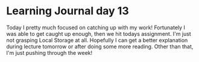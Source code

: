 # Learning Journal day 13  

Today I pretty much focused on catching up with my work! Fortunately I was able to get caught up enough, then we hit todays assignment. I'm just not grasping Local Storage at all. Hopefully I can get a better explanation during lecture tomorrow or after doing some more reading. Other than that, I'm just pushing through the week!  
